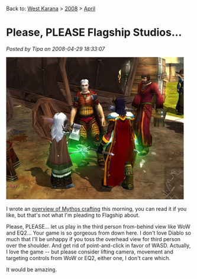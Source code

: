 Back to: [West Karana](/posts/westkarana.md) > [2008](/posts/2008/westkarana.md) > [April](./westkarana.md)
# Please, PLEASE Flagship Studios...

*Posted by Tipa on 2008-04-29 18:33:07*

![mythos-2008-04-10-00-47-41-12.jpg](../../../uploads/2008/04/mythos-2008-04-10-00-47-41-12.jpg)

I wrote an [overview of Mythos crafting](http://www.massively.com/2008/04/29/an-introduction-to-mythos-crafting/) this morning, you can read it if you like, but that's not what I'm pleading to Flagship about.

Please, PLEASE... let us play in the third person from-behind view like WoW and EQ2... Your game is so gorgeous from down here. I don't love Diablo so much that I'll be unhappy if you toss the overhead view for third person over the shoulder. And get rid of point-and-click in favor of WASD. Actually, I love the game -- but please consider lifting camera, movement and targeting controls from WoW or EQ2, either one, I don't care which.

It would be amazing.

